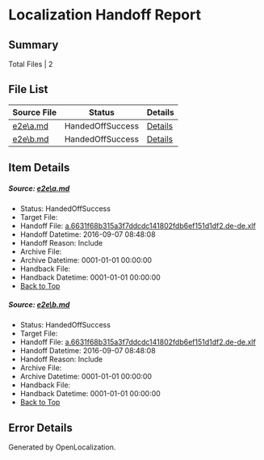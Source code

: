 # <a name='report-top'></a> Localization Handoff Report

## Summary
 Total Files | 2

## File List
 Source File | Status | Details 
 ----------- | ------ | ------- 
 [e2e\a.md](https://github.com/OpenLocalizationTestOrg/ol-test0/blob/9bc174efeafc1b3cbe9bf2d2d5e5af01467ad0d2/e2e/a.md) | HandedOffSuccess | [Details](#1ca20bbbea12493096bacc20e6d01495cf0ee5fa1)
 [e2e\b.md](https://github.com/OpenLocalizationTestOrg/ol-test0/blob/9bc174efeafc1b3cbe9bf2d2d5e5af01467ad0d2/e2e/b.md) | HandedOffSuccess | [Details](#1ca20bbbea12493096bacc20e6d01495cf0ee5fa2)

## Item Details
##### <a name='1ca20bbbea12493096bacc20e6d01495cf0ee5fa1'></a> Source: [e2e\a.md](https://github.com/OpenLocalizationTestOrg/ol-test0/blob/9bc174efeafc1b3cbe9bf2d2d5e5af01467ad0d2/e2e/a.md)
* Status: HandedOffSuccess
* Target File: 
* Handoff File: [a.6631f68b315a3f7ddcdc141802fdb6ef151d1df2.de-de.xlf](https://github.com/OpenLocalizationTestOrg/ol-test0-handoff/blob/07190549619ddfe9e4c7de998886932cc155b78f/ol-handoff/OpenLocalizationTestOrg/ol-test0-dede/yuwzho/ht/a.6631f68b315a3f7ddcdc141802fdb6ef151d1df2.de-de.xlf)
* Handoff Datetime: 2016-09-07 08:48:08
* Handoff Reason: Include
* Archive File: 
* Archive Datetime: 0001-01-01 00:00:00
* Handback File: 
* Handback Datetime: 0001-01-01 00:00:00
* [Back to Top](#report-top)

##### <a name='1ca20bbbea12493096bacc20e6d01495cf0ee5fa2'></a> Source: [e2e\b.md](https://github.com/OpenLocalizationTestOrg/ol-test0/blob/9bc174efeafc1b3cbe9bf2d2d5e5af01467ad0d2/e2e/b.md)
* Status: HandedOffSuccess
* Target File: 
* Handoff File: [a.6631f68b315a3f7ddcdc141802fdb6ef151d1df2.de-de.xlf](https://github.com/OpenLocalizationTestOrg/ol-test0-handoff/blob/07190549619ddfe9e4c7de998886932cc155b78f/ol-handoff/OpenLocalizationTestOrg/ol-test0-dede/yuwzho/ht/a.6631f68b315a3f7ddcdc141802fdb6ef151d1df2.de-de.xlf)
* Handoff Datetime: 2016-09-07 08:48:08
* Handoff Reason: Include
* Archive File: 
* Archive Datetime: 0001-01-01 00:00:00
* Handback File: 
* Handback Datetime: 0001-01-01 00:00:00
* [Back to Top](#report-top)


## Error Details

Generated by OpenLocalization.

